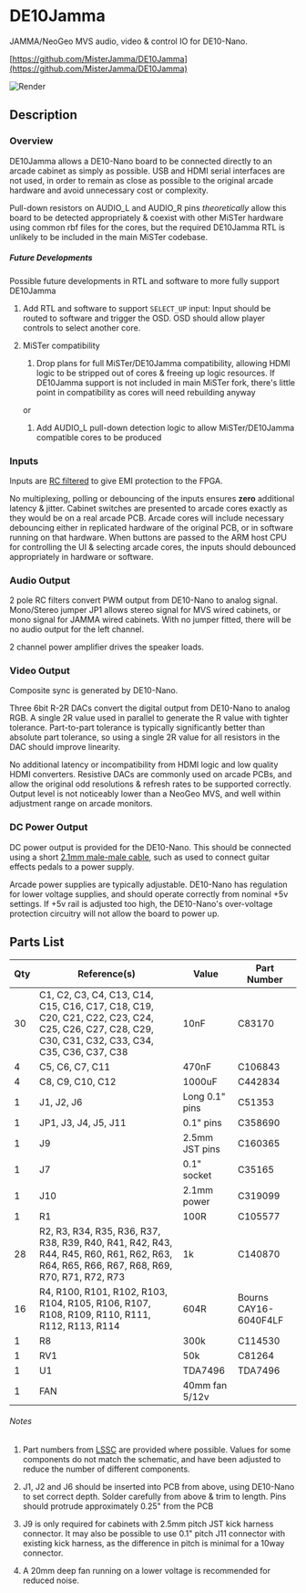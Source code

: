 # DE10Jamma

JAMMA/NeoGeo MVS audio, video & control IO for DE10-Nano.

[https://github.com/MisterJamma/DE10Jamma](https://github.com/MisterJamma/DE10Jamma)

![Render](https://raw.githubusercontent.com/MisterJamma/DE10Jamma/master/DE10Jamma.jpg)

## Description

### Overview
DE10Jamma allows a DE10-Nano board to be connected directly to an arcade cabinet as simply as possible. USB and HDMI serial interfaces are not used, in order to remain as close as possible to the original arcade hardware and avoid unnecessary cost or complexity.

Pull-down resistors on AUDIO_L and AUDIO_R pins *theoretically* allow this board to be detected appropriately & coexist with other MiSTer hardware using common rbf files for the cores, but the required DE10Jamma RTL is unlikely to be included in the main MiSTer codebase.

##### Future Developments
Possible future developments in RTL and software to more fully support DE10Jamma

1. Add RTL and software to support `SELECT_UP` input: Input should be routed to software and trigger the OSD. OSD should allow player controls to select another core.
1. MiSTer compatibility
   1. Drop plans for full MiSTer/DE10Jamma compatibility, allowing HDMI logic to be stripped out of cores & freeing up logic resources. If DE10Jamma support is not included in main MiSTer fork, there's little point in compatibility as cores will need rebuilding anyway

   or

   1. Add AUDIO_L pull-down detection logic to allow MiSTer/DE10Jamma compatible cores to be produced

### Inputs
Inputs are [RC filtered](https://wiki.neogeodev.org/index.php?title=CRE401) to give EMI protection to the FPGA.

No multiplexing, polling or debouncing of the inputs ensures **zero** additional latency & jitter. Cabinet switches are presented to arcade cores exactly as they would be on a real arcade PCB. Arcade cores will include necessary debouncing either in replicated hardware of the original PCB, or in software running on that hardware. When buttons are passed to the ARM host CPU for controlling the UI & selecting arcade cores, the inputs should debounced appropriately in hardware or software.

### Audio Output
2 pole RC filters convert PWM output from DE10-Nano to analog signal. Mono/Stereo jumper JP1 allows stereo signal for MVS wired cabinets, or mono signal for JAMMA wired cabinets. With no jumper fitted, there will be no audio output for the left channel.

2 channel power amplifier drives the speaker loads.

### Video Output
Composite sync is generated by DE10-Nano.

Three 6bit R-2R DACs convert the digital output from DE10-Nano to analog RGB. A single 2R value used in parallel to generate the R value with tighter tolerance. Part-to-part tolerance is typically significantly better than absolute part tolerance, so using a single 2R value for all resistors in the DAC should improve linearity.

No additional latency or incompatibility from HDMI logic and low quality HDMI converters. Resistive DACs are commonly used on arcade PCBs, and allow the original odd resolutions & refresh rates to be supported correctly. Output level is not noticeably lower than a NeoGeo MVS, and well within adjustment range on arcade monitors.

### DC Power Output
DC power output is provided for the DE10-Nano. This should be connected using a short [2.1mm male-male cable](https://www.google.com/search?q=2.1mm+male+to+male&tbm=isch), such as used to connect guitar effects pedals to a power supply.

Arcade power supplies are typically adjustable. DE10-Nano has regulation for lower voltage supplies, and should operate correctly from nominal +5v settings. If +5v rail is adjusted too high, the DE10-Nano's over-voltage protection circuitry will not allow the board to power up.

## Parts List
Qty | Reference(s)         | Value          | Part Number
----|----------------------|----------------|------------
30  | C1, C2, C3, C4, C13, C14, C15, C16, C17, C18, C19, C20, C21, C22, C23, C24, C25, C26, C27, C28, C29, C30, C31, C32, C33, C34, C35, C36, C37, C38 | 10nF | C83170
4   | C5, C6, C7, C11      | 470nF          | C106843
4   | C8, C9, C10, C12     | 1000uF         | C442834
1   | J1, J2, J6           | Long 0.1" pins | C51353
1   | JP1, J3, J4, J5, J11 | 0.1" pins      | C358690
1   | J9                   | 2.5mm JST pins | C160365
1   | J7                   | 0.1" socket    | C35165
1   | J10                  | 2.1mm power    | C319099
1   | R1                   | 100R           | C105577
28  | R2, R3, R34, R35, R36, R37, R38, R39, R40, R41, R42, R43, R44, R45, R60, R61, R62, R63, R64, R65, R66, R67, R68, R69, R70, R71, R72, R73 | 1k | C140870
16  | R4, R100, R101, R102, R103, R104, R105, R106, R107, R108, R109, R110, R111, R112, R113, R114 | 604R | Bourns CAY16-6040F4LF
1   | R8                   | 300k           | C114530
1   | RV1                  | 50k            | C81264
1   | U1                   | TDA7496        | TDA7496
1   | FAN                  | 40mm fan 5/12v | 

###### Notes
   1. Part numbers from [LSSC](https://lcsc.com/) are provided where possible. Values for some components do not match the schematic, and have been adjusted to reduce the number of different components.

   1. J1, J2 and J6 should be inserted into PCB from above, using DE10-Nano to set correct depth. Solder carefully from above & trim to length. Pins should protrude approximately 0.25" from the PCB

   1. J9 is only required for cabinets with 2.5mm pitch JST kick harness connector. It may also be possible to use 0.1" pitch J11 connector with existing kick harness, as the difference in pitch is minimal for a 10way connector.

   1. A 20mm deep fan running on a lower voltage is recommended for reduced noise.
